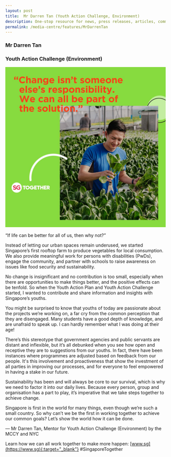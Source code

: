 ```yaml
---
layout: post
title:  Mr Darren Tan (Youth Action Challenge, Environment)
description: One-stop resource for news, press releases, articles, commentary and speeches.
permalink: /media-centre/features/MrDarrenTan
---
```

### Mr Darren Tan
### Youth Action Challenge (Environment)

![Darren Tan](/images/features/Social_Darren.jpg)

“If life can be better for all of us, then why not?” 
  
Instead of letting our urban spaces remain underused, we started Singapore’s first rooftop farm to produce vegetables for local consumption. We also provide meaningful work for persons with disabilities (PwDs), engage the community, and partner with schools to raise awareness on issues like food security and sustainability. 
 
No change is insignificant and no contribution is too small, especially when there are opportunities to make things better, and the positive effects can be tenfold. So when the Youth Action Plan and Youth Action Challenge started, I wanted to contribute and share information and insights with Singapore’s youths. 

You might be surprised to know that youths of today are passionate about the projects we’re working on, a far cry from the common perception that they are disengaged. Many students have a good depth of knowledge, and are unafraid to speak up. I can hardly remember what I was doing at their age! 

There’s this stereotype that government agencies and public servants are distant and inflexible, but it’s all debunked when you see how open and receptive they are to suggestions from our youths. In fact, there have been instances where programmes are adjusted based on feedback from our people. It's this involvement and proactiveness that show the investment of all parties in improving our processes, and for everyone to feel empowered in having a stake in our future. 
 
Sustainability has been and will always be core to our survival, which is why we need to factor it into our daily lives. Because every person, group and organisation has a part to play, it’s imperative that we take steps together to achieve change. 
 
Singapore is first in the world for many things, even though we’re such a small country. So why can’t we be the first in working together to achieve our common goals? Let’s show the world how it can be done. 

–– Mr Darren Tan, Mentor for Youth Action Challenge (Environment) by the MCCY and NYC

Learn how we can all work together to make more happen: [www.sg](https://www.sg){:target="_blank"} #SingaporeTogether
